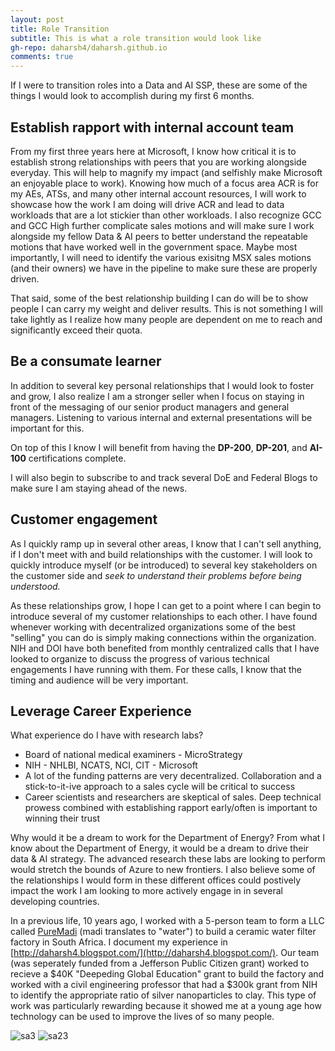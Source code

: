 ```yaml
---
layout: post
title: Role Transition
subtitle: This is what a role transition would look like
gh-repo: daharsh4/daharsh.github.io
comments: true
---
```


If I were to transition roles into a Data and AI SSP, these are some of the things I would look to accomplish during my first 6 months.

## Establish rapport with internal account team
From my first three years here at Microsoft, I know how critical it is to establish strong relationships with peers that you are working alongside everyday. This will help to magnify my impact (and selfishly make Microsoft an enjoyable place to work). Knowing how much of a focus area ACR is for my AEs, ATSs, and many other internal account resources, I will work to showcase how the work I am doing will drive ACR and lead to data workloads that are a lot stickier than other workloads. I also recognize GCC and GCC High further complicate sales motions and will make sure I work alongside my fellow Data & AI peers to better understand the repeatable motions that have worked well in the government space. Maybe most importantly, I will need to identify the various exisitng MSX sales motions (and their owners) we have in the pipeline to make sure these are properly driven. 

That said, some of the best relationship building I can do will be to show people I can carry my weight and deliver results. This is not something I will take lightly as I realize how many people are dependent on me to reach and significantly exceed their quota. 

## Be a consumate learner
In addition to several key personal relationships that I would look to foster and grow, I also realize I am a stronger seller when I focus on staying in front of the messaging of our senior product managers and general managers. Listening to various internal and external presentations will be important for this.

On top of this I know I will benefit from having the **DP-200**, **DP-201**, and **AI-100** certifications complete.

I will also begin to subscribe to and track several DoE and Federal Blogs to make sure I am staying ahead of the news. 

## Customer engagement
As I quickly ramp up in several other areas, I know that I can't sell anything, if I don't meet with and build relationships with the customer. I will look to quickly introduce myself (or be introduced) to several key stakeholders on the customer side and *seek to understand their problems before being understood.*

As these relationships grow, I hope I can get to a point where I can begin to introduce several of my customer relationships to each other. I have found whenever working with decentralized organizations some of the best "selling" you can do is simply making connections within the organization. NIH and DOI have both benefited from monthly centralized calls that I have looked to organize to discuss the progress of various technical engagements I have running with them. For these calls, I know that the timing and audience will be very important. 

## Leverage Career Experience 
What experience do I have with research labs?
- Board of national medical examiners - MicroStrategy 
- NIH - NHLBI, NCATS, NCI, CIT - Microsoft
- A lot of the funding patterns are very decentralized. Collaboration and a stick-to-it-ive approach to a sales cycle will be critical to success
- Career scientists and researchers are skeptical of sales. Deep technical prowess combined with establishing rapport early/often is important to winning their trust 

Why would it be a dream to work for the Department of Energy?
From what I know about the Department of Energy, it would be a dream to drive their data & AI strategy. The advanced research these labs are looking to perform would stretch the bounds of Azure to new frontiers. I also believe some of the relationships I would form in these different offices could postively impact the work I am looking to more actively engage in in several developing countries. 

In a previous life, 10 years ago, I worked with a 5-person team to form a LLC called [PureMadi](https://www.puremadi.org) (madi translates to "water") to build a ceramic water filter factory in South Africa. I document my experience in [http://daharsh4.blogspot.com/](http://daharsh4.blogspot.com/). Our team (was seperately funded from a Jefferson Public Citizen grant) worked to recieve a $40K "Deepeding Global Education" grant to build the factory and worked with a civil engineering professor that had a $300k grant from NIH to identify the appropriate ratio of silver nanoparticles to clay. This type of work was particularly rewarding because it showed me at a young age how technology can be used to improve the lives of so many people. 

![sa3](https://daharsh4.github.io/assets/img/sa.png)
![sa23](https://daharsh4.github.io/assets/img/sa2.png)
